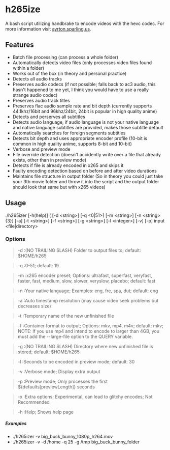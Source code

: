# h265ize
A bash script utilizing handbrake to encode videos with the hevc codec.
For more information visit [ayrton.sparling.us](https://ayrton.sparling.us/index.php/ultimate-x265hevc-encoding-script-h265izer/ "Ayrton Sparling").

## Features
- Batch file processing (can process a whole folder)
- Automatically detects video files (only processes video files found within a folder)
- Works out of the box (in theory and personal practice)
- Detects all audio tracks
- Preserves audio codecs (if not possible; falls back to ac3 audio, this hasn't happened to me yet, I think you would have to use a really strange audio codec)
- Preserves audio track titles
- Preserves flac audio sample rate and bit depth (currently supports 44.1khz/16bit and 96khz/24bit, 24bit is popular in high quality anime)
- Detects and perserves all subtitles
- Detects audio language, if audio language is not your native language and native language subtitles are provided, makes those subtitle default
- Automatically searches for foreign segments subtitles
- Detects bit depth and uses appropriate encoder profile (10-bit is common in high quality anime, supports 8-bit and 10-bit)
- Verbose and preview mode
- File override detection (doesn't accidently write over a file that already exists, other than in preview mode)
- Detects if file is already encoded in x265 and skips it
- Faulty encoding detection based on before and after video durations
- Maintains file structure in output folder (So in theory you could just take your 3tb movie folder and throw it into the script and the output folder should look that same but with x265 videos)

## Usage
./h265izer [-h(help)] ( [-d &#x3C;string&#x3E;] [-q &#x3C;0|51&#x3E;] [-m &#x3C;string&#x3E;] [-n &#x3C;string&#x3E;{3}] [-a] [-t &#x3C;string&#x3E;] [-f &#x3C;string&#x3E;] [-g &#x3C;string&#x3E;] [-l &#x3C;integer&#x3E;] [-v] [-p] input &#x3C;file|directory&#x3E;
### Options
>-d :(NO TRAILING SLASH) Folder to output files to; default: $HOME/h265

>-q :0-51; default: 19

>-m :x265 encoder preset; Options: ultrafast, superfast, veryfast, faster, fast, medium, slow, slower, veryslow, placebo; default: fast

>-n :Your native language; Examples: eng, fre, spa, dut; default: eng

>-a :Auto timestamp resolution (may cause video seek problems but decreases size)

>-t :Temporary name of the new unfinished file

>-f :Container format to output; Options: mkv, mp4, m4v; default: mkv; NOTE: If you use mp4 and intend to encode to larger than 4GB, you must add the --large-file option to the QUERY variable.

>-g :(NO TRAILING SLASH) Directory where new unfinished file is stored; default: $HOME/h265

>-l :Seconds to be encoded in preview mode; default: 30

>-v :Verbose mode; Display extra output

>-p :Preview mode; Only processes the first ${defaults[previewLength]} seconds

>-x :Extra options; Experimental, can lead to glitchy encodes; Not Recommended

>-h :Help; Shows help page

##### Examples
* ./h265izer -v big_buck_bunny_1080p_h264.mov
* ./h265izer -v -d /home -q 25 -g /tmp big_buck_bunny_folder